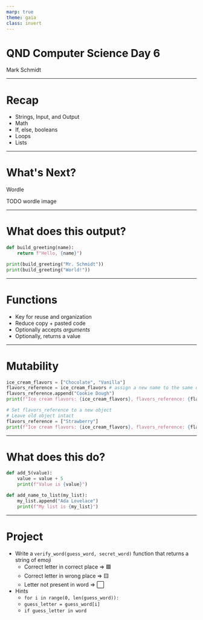 ```yaml
---
marp: true
theme: gaia
class: invert
---
```


# QND Computer Science Day 6
Mark Schmidt

--- 

# Recap 

- Strings, Input, and Output
- Math
- If, else, booleans
- Loops
- Lists

--- 

# What's Next?

Wordle

TODO wordle image

---

# What does this output?

```python
def build_greeting(name):
    return f"Hello, {name}")

print(build_greeting("Mr. Schmidt"))
print(build_greeting("World!"))
```

<!-- Two greets. Draw attention to arguments, def keyword, indention, return keyword -->

<!-- Show moving `print` into function-->

<!-- This is a contrived example -->

---

# Functions

- Key for reuse and organization
- Reduce copy + pasted code
- Optionally accepts *arguments* 
- Optionally, returns a value

<!-- Print is a function that does not return a value! -->
<!-- Input is a function that does not require arguments -->

---

# Mutability

```python
ice_cream_flavors = ["Chocolate", "Vanilla"]
flavors_reference = ice_cream_flavors # assign a new name to the same object
flavors_reference.append("Cookie Dough")
print(f"Ice cream flavors: {ice_cream_flavors}, flavors_reference: {flavors_reference}")

# Set flavors_reference to a new object
# Leave old object intact
flavors_reference = ["Strawberry"]
print(f"Ice cream flavors: {ice_cream_flavors}, flavors_reference: {flavors_reference}")
```
---

<!-- Using '=' creates a new assignment -->
<!-- Drawing a little diagram here on the whiteboard would be helpful -->

# What does this do?

```python
def add_5(value):
    value = value + 5
    print(f"Value is {value}")

def add_name_to_list(my_list):
    my_list.append("Ada Lovelace")
    print(f"My list is {my_list}")
```
<!-- add_5 replaces the value are *replacing* value, but that does not affect my_value -->

---

# Project

- Write a `verify_word(guess_word, secret_word)` function that returns a string of emoji
    - Correct letter in correct place => 🟩
    - Correct letter in wrong place => 🟨
    - Letter not present in word => ⬜️
- Hints
    - `for i in range(0, len(guess_word)):`
    - `guess_letter = guess_word[i]`
    - `if guess_letter in word `



